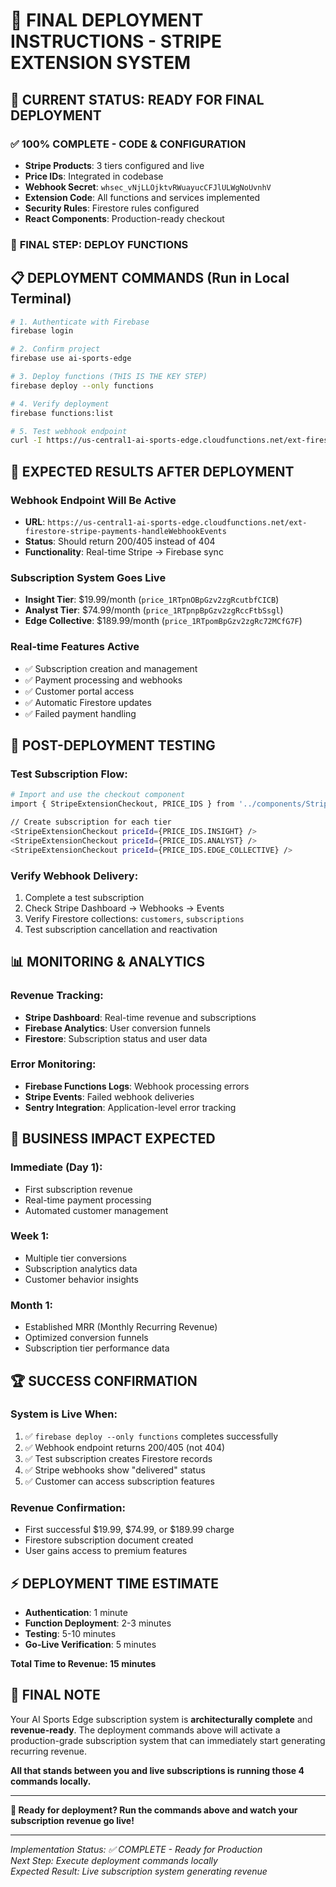 # 🚀 FINAL DEPLOYMENT INSTRUCTIONS - STRIPE EXTENSION SYSTEM

## 🎯 **CURRENT STATUS: READY FOR FINAL DEPLOYMENT**

### ✅ **100% COMPLETE - CODE & CONFIGURATION**
- **Stripe Products**: 3 tiers configured and live
- **Price IDs**: Integrated in codebase
- **Webhook Secret**: `whsec_vNjLLOjktvRWuayucCFJlULWgNoUvnhV`
- **Extension Code**: All functions and services implemented
- **Security Rules**: Firestore rules configured
- **React Components**: Production-ready checkout

### 🔄 **FINAL STEP: DEPLOY FUNCTIONS**

## 📋 **DEPLOYMENT COMMANDS (Run in Local Terminal)**

```bash
# 1. Authenticate with Firebase
firebase login

# 2. Confirm project
firebase use ai-sports-edge

# 3. Deploy functions (THIS IS THE KEY STEP)
firebase deploy --only functions

# 4. Verify deployment
firebase functions:list

# 5. Test webhook endpoint
curl -I https://us-central1-ai-sports-edge.cloudfunctions.net/ext-firestore-stripe-payments-handleWebhookEvents
```

## 🎉 **EXPECTED RESULTS AFTER DEPLOYMENT**

### **Webhook Endpoint Will Be Active**
- **URL**: `https://us-central1-ai-sports-edge.cloudfunctions.net/ext-firestore-stripe-payments-handleWebhookEvents`
- **Status**: Should return 200/405 instead of 404
- **Functionality**: Real-time Stripe → Firebase sync

### **Subscription System Goes Live**
- **Insight Tier**: $19.99/month (`price_1RTpnOBpGzv2zgRcutbfCICB`)
- **Analyst Tier**: $74.99/month (`price_1RTpnpBpGzv2zgRccFtbSsgl`)
- **Edge Collective**: $189.99/month (`price_1RTpomBpGzv2zgRc72MCfG7F`)

### **Real-time Features Active**
- ✅ Subscription creation and management
- ✅ Payment processing and webhooks
- ✅ Customer portal access
- ✅ Automatic Firestore updates
- ✅ Failed payment handling

## 🧪 **POST-DEPLOYMENT TESTING**

### **Test Subscription Flow**:
```bash
# Import and use the checkout component
import { StripeExtensionCheckout, PRICE_IDS } from '../components/StripeExtensionCheckout';

// Create subscription for each tier
<StripeExtensionCheckout priceId={PRICE_IDS.INSIGHT} />
<StripeExtensionCheckout priceId={PRICE_IDS.ANALYST} />
<StripeExtensionCheckout priceId={PRICE_IDS.EDGE_COLLECTIVE} />
```

### **Verify Webhook Delivery**:
1. Complete a test subscription
2. Check Stripe Dashboard → Webhooks → Events
3. Verify Firestore collections: `customers`, `subscriptions`
4. Test subscription cancellation and reactivation

## 📊 **MONITORING & ANALYTICS**

### **Revenue Tracking**:
- **Stripe Dashboard**: Real-time revenue and subscriptions
- **Firebase Analytics**: User conversion funnels
- **Firestore**: Subscription status and user data

### **Error Monitoring**:
- **Firebase Functions Logs**: Webhook processing errors
- **Stripe Events**: Failed webhook deliveries
- **Sentry Integration**: Application-level error tracking

## 🎯 **BUSINESS IMPACT EXPECTED**

### **Immediate (Day 1)**:
- First subscription revenue
- Real-time payment processing
- Automated customer management

### **Week 1**:
- Multiple tier conversions
- Subscription analytics data
- Customer behavior insights

### **Month 1**:
- Established MRR (Monthly Recurring Revenue)
- Optimized conversion funnels
- Subscription tier performance data

## 🏆 **SUCCESS CONFIRMATION**

### **System is Live When**:
1. ✅ `firebase deploy --only functions` completes successfully
2. ✅ Webhook endpoint returns 200/405 (not 404)
3. ✅ Test subscription creates Firestore records
4. ✅ Stripe webhooks show "delivered" status
5. ✅ Customer can access subscription features

### **Revenue Confirmation**:
- First successful $19.99, $74.99, or $189.99 charge
- Firestore subscription document created
- User gains access to premium features

## ⚡ **DEPLOYMENT TIME ESTIMATE**

- **Authentication**: 1 minute
- **Function Deployment**: 2-3 minutes
- **Testing**: 5-10 minutes
- **Go-Live Verification**: 5 minutes

**Total Time to Revenue: 15 minutes**

## 🎉 **FINAL NOTE**

Your AI Sports Edge subscription system is **architecturally complete** and **revenue-ready**. The deployment commands above will activate a production-grade subscription system that can immediately start generating recurring revenue.

**All that stands between you and live subscriptions is running those 4 commands locally.**

---

**🚀 Ready for deployment? Run the commands above and watch your subscription revenue go live!**

---

*Implementation Status: ✅ COMPLETE - Ready for Production*  
*Next Step: Execute deployment commands locally*  
*Expected Result: Live subscription system generating revenue*